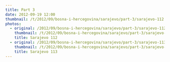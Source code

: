 ```yaml
---
title: Part 3
date: 2012-09-19 12:00
thumbnail: /t/2012/09/bosna-i-hercegovina/sarajevo/part-3/sarajevo-112.jpg
photos:
  - original: /2012/09/bosna-i-hercegovina/sarajevo/part-3/sarajevo-112.jpg
    thumbnail: /t/2012/09/bosna-i-hercegovina/sarajevo/part-3/sarajevo-112.jpg
    title: Sarajevo 112
  - original: /2012/09/bosna-i-hercegovina/sarajevo/part-3/sarajevo-113.jpg
    thumbnail: /t/2012/09/bosna-i-hercegovina/sarajevo/part-3/sarajevo-113.jpg
    title: Sarajevo 113
---
```

